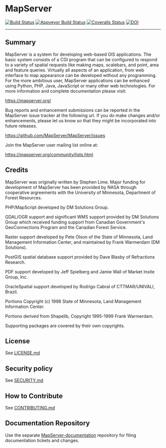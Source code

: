 MapServer
=========

[![Build Status](https://github.com/mapserver/mapserver/actions/workflows/build.yml/badge.svg)](https://github.com/mapserver/mapserver/actions?query=workflow%3A%22build%22+branch%3Amain)
[![Appveyor Build Status](https://ci.appveyor.com/api/projects/status/vw1n07095a8bg23u?svg=true)](https://ci.appveyor.com/project/mapserver/mapserver)
[![Coveralls Status](https://coveralls.io/repos/github/MapServer/MapServer/badge.svg?branch=main)](https://coveralls.io/github/MapServer/MapServer?branch=main)
[![DOI](https://zenodo.org/badge/DOI/10.5281/zenodo.6994443.svg)](https://doi.org/10.5281/zenodo.6994443)

-------
Summary
-------
   
MapServer is a system for developing web-based GIS applications. 
The basic system consists of a CGI program that can be configured to 
respond to a variety of spatial requests like making maps, scalebars, 
and point, area and feature queries. Virtually all aspects of an 
application, from web interface to map appearance can be developed 
without any programming. For the more ambitious user, MapServer 
applications can be enhanced using Python, PHP, Java, JavaScript or 
many other web technologies. For more  information and complete 
documentation please visit:

  https://mapserver.org/

Bug reports and enhancement submissions can be reported in the MapServer 
issue tracker at the following url.   If you do make changes and/or enhancements, 
please let us know so that they might be incorporated into future releases.

  https://github.com/MapServer/MapServer/issues


Join the MapServer user mailing list online at:

  https://mapserver.org/community/lists.html

Credits
-------

MapServer was originally written by Stephen Lime. Major funding for development of 
MapServer has been provided by NASA through cooperative argreements with 
the University of Minnesota, Department of Forest Resources.

PHP/MapScript developed by DM Solutions Group.

GDAL/OGR support and significant WMS support provided by DM Solutions Group 
which received funding support from Canadian Government's GeoConnections 
Program and the Canadian Forest Service.

Raster support developed by Pete Olson of the State of Minnesota, Land 
Management Information Center, and maintained by Frank Warmerdam (DM 
Solutions).

PostGIS spatial database support provided by Dave Blasby of Refractions 
Research.

PDF support developed by Jeff Spielberg and Jamie Wall of Market Insite Group, 
Inc.

OracleSpatial support developed by Rodrigo Cabral of CTTMAR/UNIVALI, Brazil.

Portions Copyright (c) 1998 State of Minnesota, Land Management Information 
Center.

Portions derived from Shapelib, Copyright 1995-1999 Frank Warmerdam.

Supporting packages are covered by their own copyrights.

License
-------

See [LICENSE.md](LICENSE.md)

Security policy
---------------

See [SECURITY.md](SECURITY.md)

How to Contribute
-----------------

See [CONTRIBUTING.md](CONTRIBUTING.md)

Documentation Repository
------------------------

Use the separate [MapServer-documentation](https://github.com/MapServer/MapServer-documentation) 
repository for filing documentation tickets and changes.